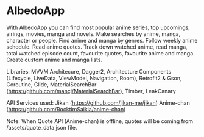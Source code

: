 # AlbedoApp

With AlbedoApp you can find most popular anime series, top upcomings, airings, movies, manga and novels. Make searches by anime, manga, character or people. Find anime and manga by genres. Follow weekly anime schedule. Read anime quotes. Track down watched anime, read manga, total watched episode count, favourite quotes, favourite anime and manga. Create custom anime and manga lists.

Libraries:
MVVM Architecure,
Dagger2,
Architecture Components (Lifecycle, LiveData, ViewModel, Navigation, Room),
Retrofit2 & Gson,
Coroutine,
Glide,
MaterialSearchBar (https://github.com/mancj/MaterialSearchBar),
Timber,
LeakCanary

API Services used:
Jikan (https://github.com/jikan-me/jikan)
Anime-chan (https://github.com/RocktimSaikia/anime-chan)

Note: When Quote API (Anime-chan) is offline, quotes will be coming from /assets/quote_data.json file.
